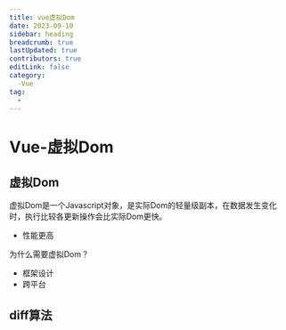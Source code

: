 ```yaml
---
title: vue虚拟Dom
date: 2023-09-10
sidebar: heading
breadcrumb: true
lastUpdated: true
contributors: true
editLink: false
category:
  -Vue
tag:
  - 
---
```


# Vue-虚拟Dom

## 虚拟Dom

虚拟Dom是一个Javascript对象，是实际Dom的轻量级副本，在数据发生变化时，执行比较各更新操作会比实际Dom更快。

- 性能更高



为什么需要虚拟Dom？

- 框架设计
- 跨平台



## diff算法



